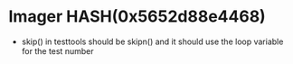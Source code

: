 # Imager HASH(0x5652d88e4468)

- skip() in testtools should be skipn() and it should use the   loop variable for the test number